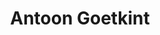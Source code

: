 ---
layout: personpage
title: "Antoon Goetkint"
tag: antoon-goetkint
image: '/img/antoon-goetkint.jpg'
---